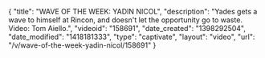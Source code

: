 {
    "title": "WAVE OF THE WEEK: YADIN NICOL",
    "description": "Yades gets a wave to himself at Rincon, and doesn't let the opportunity go to waste. Video: Tom Aiello.",
    "videoid": "158691",
    "date_created": "1398292504",
    "date_modified": "1418181333",
    "type": "captivate",
    "layout": "video",
    "url": "\/v\/wave-of-the-week-yadin-nicol\/158691"
}